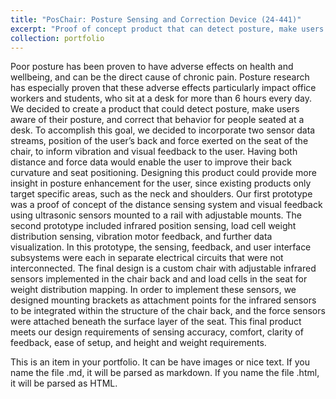 ```yaml
---
title: "PosChair: Posture Sensing and Correction Device (24-441)"
excerpt: "Proof of concept product that can detect posture, make users aware of their posture, and correct that behavior for people seated at a desk. <br/><img src='/images/500x300.png'>"
collection: portfolio
---
```


Poor posture has been proven to have adverse effects on health and wellbeing, and can
be the direct cause of chronic pain. Posture research has especially proven that these adverse
effects particularly impact office workers and students, who sit at a desk for more than 6 hours
every day. We decided to create a product that could detect posture, make
users aware of their posture, and correct that behavior for people seated at a desk. To
accomplish this goal, we decided to incorporate two sensor data streams, position of the user’s
back and force exerted on the seat of the chair, to inform vibration and visual feedback to the
user. Having both distance and force data would enable the user to improve their back curvature
and seat positioning. Designing this product could provide more insight in posture enhancement
for the user, since existing products only target specific areas, such as the neck and shoulders.
Our first prototype was a proof of concept of the distance sensing system and visual feedback
using ultrasonic sensors mounted to a rail with adjustable mounts. The second prototype
included infrared position sensing, load cell weight distribution sensing, vibration motor
feedback, and further data visualization. In this prototype, the sensing, feedback, and user
interface subsystems were each in separate electrical circuits that were not interconnected. The
final design is a custom chair with adjustable infrared sensors implemented in the chair back
and and load cells in the seat for weight distribution mapping. In order to implement these
sensors, we designed mounting brackets as attachment points for the infrared sensors to be
integrated within the structure of the chair back, and the force sensors were attached beneath
the surface layer of the seat. This final product meets our design requirements of sensing
accuracy, comfort, clarity of feedback, ease of setup, and height and weight requirements.

This is an item in your portfolio. It can be have images or nice text. If you name the file .md, it will be parsed as markdown. If you name the file .html, it will be parsed as HTML. 
